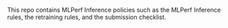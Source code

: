 This repo contains MLPerf Inference policies such as the MLPerf Inference rules, the retraining rules, and the submission checklist.
